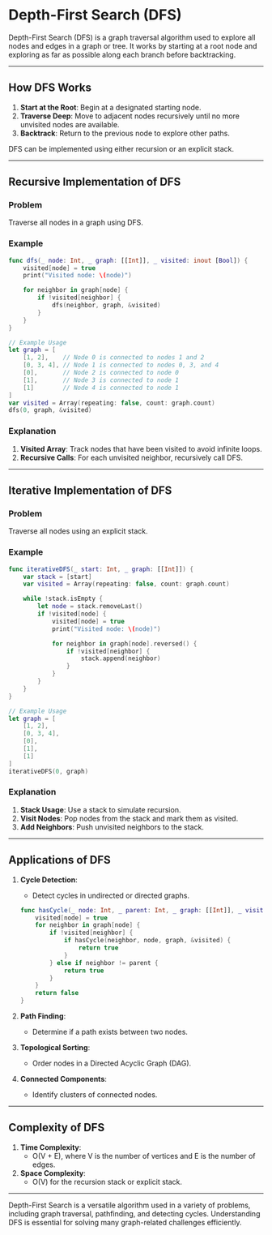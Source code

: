 
# Depth-First Search (DFS)

Depth-First Search (DFS) is a graph traversal algorithm used to explore all nodes and edges in a graph or tree. It works by starting at a root node and exploring as far as possible along each branch before backtracking.

---

## How DFS Works

1. **Start at the Root**: Begin at a designated starting node.
2. **Traverse Deep**: Move to adjacent nodes recursively until no more unvisited nodes are available.
3. **Backtrack**: Return to the previous node to explore other paths.

DFS can be implemented using either recursion or an explicit stack.

---

## Recursive Implementation of DFS

### Problem
Traverse all nodes in a graph using DFS.

### Example
```swift
func dfs(_ node: Int, _ graph: [[Int]], _ visited: inout [Bool]) {
    visited[node] = true
    print("Visited node: \(node)")

    for neighbor in graph[node] {
        if !visited[neighbor] {
            dfs(neighbor, graph, &visited)
        }
    }
}

// Example Usage
let graph = [
    [1, 2],    // Node 0 is connected to nodes 1 and 2
    [0, 3, 4], // Node 1 is connected to nodes 0, 3, and 4
    [0],       // Node 2 is connected to node 0
    [1],       // Node 3 is connected to node 1
    [1]        // Node 4 is connected to node 1
]
var visited = Array(repeating: false, count: graph.count)
dfs(0, graph, &visited)
```

### Explanation
1. **Visited Array**: Track nodes that have been visited to avoid infinite loops.
2. **Recursive Calls**: For each unvisited neighbor, recursively call DFS.

---

## Iterative Implementation of DFS

### Problem
Traverse all nodes using an explicit stack.

### Example
```swift
func iterativeDFS(_ start: Int, _ graph: [[Int]]) {
    var stack = [start]
    var visited = Array(repeating: false, count: graph.count)

    while !stack.isEmpty {
        let node = stack.removeLast()
        if !visited[node] {
            visited[node] = true
            print("Visited node: \(node)")

            for neighbor in graph[node].reversed() {
                if !visited[neighbor] {
                    stack.append(neighbor)
                }
            }
        }
    }
}

// Example Usage
let graph = [
    [1, 2],
    [0, 3, 4],
    [0],
    [1],
    [1]
]
iterativeDFS(0, graph)
```

### Explanation
1. **Stack Usage**: Use a stack to simulate recursion.
2. **Visit Nodes**: Pop nodes from the stack and mark them as visited.
3. **Add Neighbors**: Push unvisited neighbors to the stack.

---

## Applications of DFS

1. **Cycle Detection**:
   - Detect cycles in undirected or directed graphs.
   ```swift
   func hasCycle(_ node: Int, _ parent: Int, _ graph: [[Int]], _ visited: inout [Bool]) -> Bool {
       visited[node] = true
       for neighbor in graph[node] {
           if !visited[neighbor] {
               if hasCycle(neighbor, node, graph, &visited) {
                   return true
               }
           } else if neighbor != parent {
               return true
           }
       }
       return false
   }
   ```

2. **Path Finding**:
   - Determine if a path exists between two nodes.

3. **Topological Sorting**:
   - Order nodes in a Directed Acyclic Graph (DAG).

4. **Connected Components**:
   - Identify clusters of connected nodes.

---

## Complexity of DFS

1. **Time Complexity**:
   - O(V + E), where V is the number of vertices and E is the number of edges.
2. **Space Complexity**:
   - O(V) for the recursion stack or explicit stack.

---

Depth-First Search is a versatile algorithm used in a variety of problems, including graph traversal, pathfinding, and detecting cycles. Understanding DFS is essential for solving many graph-related challenges efficiently.

